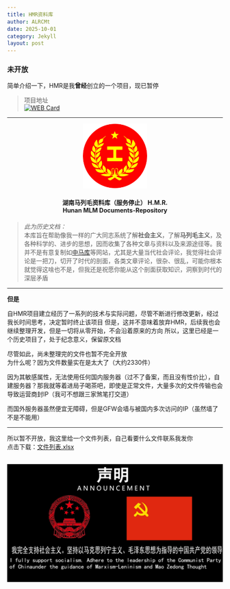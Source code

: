 ```yaml
---
title: HMR资料库
author: ALRCMt
date: 2025-10-01
category: Jekyll
layout: post
---
```


### 未开放

简单介绍一下，HMR是我**曾经**创立的一个项目，现已暂停  
> 项目地址  
> [![WEB Card](https://github-readme-stats.vercel.app/api/pin?username=ALRCMt&repo=H.M.R&theme=react&show_owner=true)](https://github.com/ALRCMt/H.M.R)


<hr />
<div align="CENTER">
<img src="/images/hmr.png" alt="HMR" width="150px"/>

<h4>湖南马列毛资料库（服务停止） H.M.R.<br> 
Hunan MLM Documents-Repository</h4>
</div>

>  _此为历史文档：_  
> 本库旨在帮助像我一样的广大同志系统了解<strong>社会主义</strong>，了解<strong>马列毛主义</strong>，及各种科学的、进步的思想，因而收集了各种文章与资料以及来源途径等。我并不是有意复制如<a href="https://www.marxists.org">中马库</a>等网站，尤其是大量当代社会评论，我觉得社会评论是一把刀，切开了时代的剖面，各类文章评论，很杂、很乱，可能你根本就觉得这啥也不是，但我还是祝愿你能从这个剖面获取知识，洞察到时代的深层矛盾

<hr />

**但是** 

自HMR项目建立经历了一系列的技术与实际问题，尽管不断进行修改更新，经过我长时间思考，决定暂时终止该项目
但是，这并不意味着放弃HMR，后续我也会继续整理开发，但是一切将从零开始，不会沿着原来的方向
所以，这里已经是一个历史项目了，处于纪念意义，保留原文档


尽管如此，尚未整理完的文件也暂不完全开放  
为什么呢？因为文件数量实在是太大了（大约2330件）


因为其敏感属性，无法使用任何国内服务器（过不了备案，而且没有性价比），自建服务器？那我就等着进局子喝茶吧，即使是正常文件，大量多次的文件传输也会导致运营商封IP（我可不想跟三家煞笔打交道）

而国外服务器虽然便宜无障碍，但是GFW会墙与被国内多次访问的IP（虽然墙了不是不能用）


<hr />

所以暂不开放，我这里给一个文件列表，自己看要什么文件联系我发你  
点击下载：[文件列表.xlsx](/images/文件列表.xlsx)

<br />
<div align="CENTER">
<img src="/images/keepmelife.png" alt="声明或者说是废话" width="600px"/>
</div>